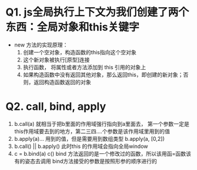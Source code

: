 # Q1. js全局执行上下文为我们创建了两个东西：全局对象和this关键字
- new 方法的实现原理：
    1. 创建一个空对象，构造函数的this指向这个空对象
    2. 这个新对象被执行[原型]连接
    3. 执行函数， 将属性或者方法添加到 this 引用的对象上
    4. 如果构造函数中没有返回其他对象，那么返回this，即创建的新对象；否则，返回构造函数返回的对象

# Q2. call, bind, apply
  1. b.call(a) 就相当于把b里面的作用域强行指向到a里面去，
  第一个参数一定是this作用域要去到的地方，第二三四....个参数是该作用域里用到的值
  2. b.apply(a)... 用到的值，但是需要用到数组类型   b.apply(a, [0,2])
  3. b.call() || b.apply() 此时this 的作用域会指向全局window
  4. c = b.bind(a)
     c()
     bind 方法返回的是一个修改过的函数，所以该用函=函数该有的姿态去调用
     bind方法接受的参数是按照形参的顺序进行的